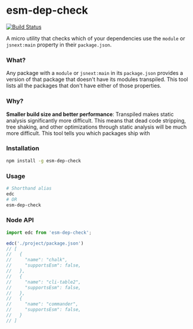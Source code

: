 esm-dep-check
=============
[![Build Status](https://travis-ci.org/amilajack/esm-dep-check.svg?branch=master)](https://travis-ci.org/amilajack/esm-dep-check)

A micro utility that checks which of your dependencies use the `module` or `jsnext:main` property in their `package.json`.

### What?
Any package with a `module` or `jsnext:main` in its `package.json` provides a version of that package that doesn't have its modules transpiled. This tool lists all the packages that don't have either of those properties.

### Why?
**Smaller build size and better performance**: Transpiled makes static analysis significantly more difficult. This means that dead code stripping, tree shaking, and other optimizations through static analysis will be much more difficult. This tool tells you which packages ship with


### Installation
```bash
npm install -g esm-dep-check
```

### Usage
```bash
# Shorthand alias
edc
# OR
esm-dep-check
```

### Node API
```js
import edc from 'esm-dep-check';

edc('./project/package.json')
// [
//   {
//     "name": "chalk",
//     "supportsEsm": false,
//   },
//   {
//     "name": "cli-table2",
//     "supportsEsm": false,
//   },
//   {
//     "name": "commander",
//     "supportsEsm": false,
//   }
// ]
```
